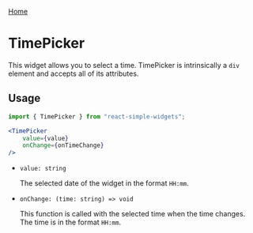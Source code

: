 [Home](../../../README.md)

# TimePicker

This widget allows you to select a time. TimePicker is intrinsically a `div` element and accepts all of its attributes.

## Usage

```jsx
import { TimePicker } from "react-simple-widgets"; 

<TimePicker
    value={value}
    onChange={onTimeChange}
/>
```

-   `value: string`

    The selected date of the widget in the format `HH:mm`.
    
-   `onChange: (time: string) => void`

    This function is called with the selected time when the time changes. The time is in the format `HH:mm`.

